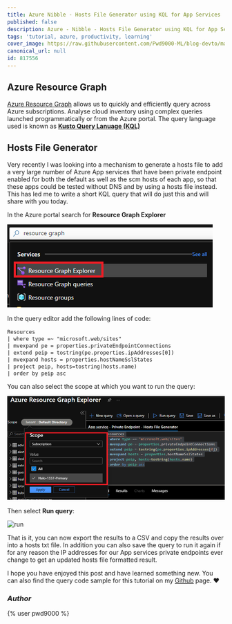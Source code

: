 ```yaml
---
title: Azure Nibble - Hosts File Generator using KQL for App Services
published: false
description: Azure - Nibble - Hosts File Generator using KQL for App Services in Resource Graph
tags: 'tutorial, azure, productivity, learning'
cover_image: https://raw.githubusercontent.com/Pwd9000-ML/blog-devto/master/posts/Azure-Nibble-Resource-Graph-Hosts-File/assets/main.png
canonical_url: null
id: 817556
---
```


## Azure Resource Graph

[Azure Resource Graph](https://docs.microsoft.com/en-gb/azure/governance/resource-graph/overview) allows us to quickly and efficiently query across Azure subscriptions. Analyse cloud inventory using complex queries launched programmatically or from the Azure portal. The query language used is known as **[Kusto Query Lanuage (KQL)](https://docs.microsoft.com/en-us/azure/data-explorer/kusto/query)**

## Hosts File Generator

Very recently I was looking into a mechanism to generate a hosts file to add a very large number of Azure App services that have been private endpoint enabled for both the default as well as the scm hosts of each app, so that these apps could be tested without DNS and by using a hosts file instead. This has led me to write a short KQL query that will do just this and will share with you today.  

In the Azure portal search for **Resource Graph Explorer**

![rge](https://raw.githubusercontent.com/Pwd9000-ML/blog-devto/master/posts/Azure-Nibble-Resource-Graph-Hosts-File/assets/rge.png)

In the query editor add the following lines of code:  

```KQL
Resources
| where type =~ "microsoft.web/sites"
| mvexpand pe = properties.privateEndpointConnections
| extend peip = tostring(pe.properties.ipAddresses[0])
| mvexpand hosts = properties.hostNameSslStates
| project peip, hosts=tostring(hosts.name)
| order by peip asc
```

You can also select the scope at which you want to run the query:

![scope](https://raw.githubusercontent.com/Pwd9000-ML/blog-devto/master/posts/Azure-Nibble-Resource-Graph-Hosts-File/assets/scope.png)

Then select **Run query**:

![run]()

That is it, you can now export the results to a CSV and copy the results over into a hosts txt file. In addition you can also save the query to run it again if for any reason the IP addresses for our App services private endpoints ever change to get an updated hosts file formatted result.

I hope you have enjoyed this post and have learned something new. You can also find the query code sample for this tutorial on my [Github](https://github.com/Pwd9000-ML/blog-devto/tree/master/posts/Azure-Nibble-Resource-Graph-Hosts-File/code) page. :heart:

### _Author_

{% user pwd9000 %}
